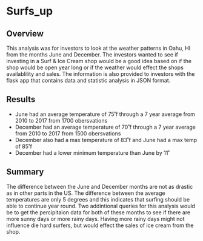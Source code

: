 # Surfs_up

## Overview
This analysis was for investors to look at the weather patterns in Oahu, HI from the months June and December. The investors wanted to see if investing in a Surf & Ice Cream shop would be a good idea based on if the shop would be open year long or if the weather would effect the shops availablility and sales. The information is also provided to investors with the flask app that contains data and statistic analysis in JSON format.

## Results
- June had an average temperature of 75˚f through a 7 year average from 2010 to 2017 from 1700 obersvations
- December had an average temperature of 70˚f through a 7 year average from 2010 to 2017 from 1500 obersvations
- December also had a max temperature of 83˚f and June had a max temp of 85˚f 
- December had a lower minimum temperature than June by 11˚ 


## Summary 
The difference between the June and December months are not as drastic as in other parts in the US. The difference between the average temperatures are only 5 degrees and this indicates that surfing should be able to continue year round. Two addintional queries for this analysis would be to get the percipitaion data for both of these months to see if there are more sunny days or more rainy days. Having more rainy days might not influence die hard surfers, but would effect the sales of ice cream from the shop. 


